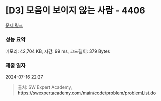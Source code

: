 # [D3] 모음이 보이지 않는 사람 - 4406 

[문제 링크](https://swexpertacademy.com/main/code/problem/problemDetail.do?contestProbId=AWNcD_66pUEDFAV8) 

### 성능 요약

메모리: 42,704 KB, 시간: 99 ms, 코드길이: 379 Bytes

### 제출 일자

2024-07-16 22:27



> 출처: SW Expert Academy, https://swexpertacademy.com/main/code/problem/problemList.do